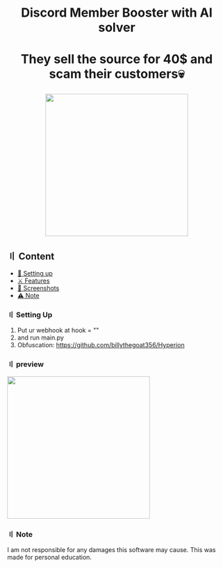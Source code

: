<h1 align="center">
Discord Member Booster with AI solver

<h1 align="center">
They sell the source for 40$ and scam their customers💀
<p align="center"> 
  <kbd>
<img src="https://cdn.discordapp.com/attachments/1031576347279118387/1033826611537133669/unknown-117.png" width="328"></img>
  </kbd>
</p>
  
## 〢 Content

- [📁 Setting up](#setup)
- [⚔️ Features](#features)
- [📸 Screenshots](#screenshot)
- [⚠️ Note](#note)

### 〢 Setting Up

1. Put ur webhook at hook = ""
2. and run main.py
3. Obfuscation: https://github.com/billythegoat356/Hyperion

### 〢 preview

<p align="left"> 
  <kbd>
<img src="https://cdn.nest.rip/uploads/cd5327b4-6bb0-4e64-a10c-f8cfbfa430dd.png" width="328"></img>
  </kbd>
</p>

### 〢 Note

I am not responsible for any damages this software may cause. This was made for personal education.
